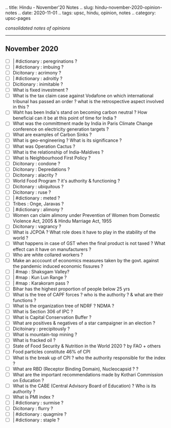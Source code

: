 .. title: Hindu - November'20  Notes
.. slug: hindu-november-2020-opinion-notes
.. date: 2020-11-01 
.. tags: upsc, hindu, opinion, notes
.. category: upsc-pages

*consolidated notes of opinions*
<!-- TEASER_END -->

***

## November 2020
- [ ] | #dictionary : peregrinations ?
- [ ] | #dictionary : imbuing ? 
- [ ] Dicitonary : acrimony ?
- [ ] | #dictionary : adroitly ?
- [ ] Dicitionary : inimitable ?
- [ ] What is fixed investment ?
- [ ] What is the tax claim case against Vodafone on which international tribunal has passed an order ? what is the retrospective aspect involved in this ?
- [ ] Waht has been India's stand on becoming carbon neutral ? How beneficial can it be at this point of time for India ?
- [ ] What was the committment made by India in Paris Climate Change conference on electricity generation targets ?
- [ ] What are examples of Carbon Sinks ?
- [ ] What is geo-engineering ? What is its significance ?
- [ ] What was Operation Cactus ? 
- [ ] What is the relationship of India-Maldives ?
- [ ] What is Neighbourhood First Policy ?
- [ ] Dicitonary : condone ?
- [ ] Dicitonary : Depredations ?
- [ ] Dicitonary : alacrity ?
- [ ] World Food Program ? it's authority & functioning ?
- [ ] Dicitonary : ubiquitous ?
- [ ] Dicitonary : ruse ?
- [ ] | #dictionary : meted ?
- [ ] Tribes : Onge, Jaravas ?
- [ ] | #dictionary : alimony ?
- [ ] Women can claim alimony under Prevention of Women from Domestic Violence Act, 2005 & Hindu Marriage Act, 1955 
- [ ] Dicitonary : vagrancy ?
- [ ] What is JCPOA ? What role does it have to play in the stability of the world ?
- [ ] What happens in case of GST when the final product is not taxed ? What effect can it have on manufacturers ?
- [ ] Who are white collared workers ?
- [ ] Make an acccount of economics measures taken by the govt. against the pandemic induced economic fissures ?
- [ ] | #map : Shaksgam Valley? 
- [ ] | #map : Kun Lun Range ?
- [ ] | #map : Karakoram pass ?
- [ ] Bihar has the highest proportion of people below 25 yrs
- [ ] What is the tree of CAPF forces ? who is the authority ? & what are their functions  ?
- [ ] What is the organization tree of NDRF ? NDMA ?
- [ ] What is Section 306 of IPC ?
- [ ] What is Capital Conservation Buffer ? 
- [ ] What are positives & negatives of a star campaigner in an election ? 
- [ ] Dicitoinary : precipitously ?
- [ ] What is mountain-top mining ?
- [ ] What is fracked oil ?
- [ ] State of Food Security & Nutrition in the World 2020 ? by FAO + others
- [ ] Food particles constitute 46% of CPI 
- [ ] What is the break up of CPI ? who the authority responsible for the index ? 
- [ ] What are RBD (Receptor Binding Domain), Nucleocapsid ?  ?
- [ ] What are the important recommendations made by Kothari Commission on Education ? 
- [ ] What is the CABE (Central Advisory Board of Education) ? Who is its authority ?
- [ ] What is PMI index ? 
- [ ] | #dictionary : surmise ?
- [ ] Dicitonary : flurry ?
- [ ] | #dictionary : quagmire ?
- [ ] | #dictionary : staple ? 

